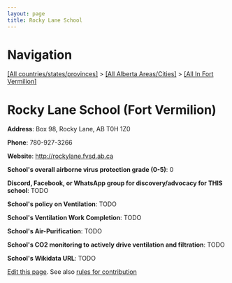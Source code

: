 ```yaml
---
layout: page
title: Rocky Lane School
---
```

# Navigation

[[All countries/states/provinces]](../../..) > [[All Alberta Areas/Cities]](../..) > [[All In Fort Vermilion]](..)

# Rocky Lane School (Fort Vermilion)

**Address**: Box 98, Rocky Lane, AB T0H 1Z0

**Phone**: 780-927-3266

**Website**: <http://rockylane.fvsd.ab.ca>

**School's overall airborne virus protection grade (0-5)**: 0

**Discord, Facebook, or WhatsApp group for discovery/advocacy for THIS school**: TODO

**School's policy on Ventilation**: TODO

**School's Ventilation Work Completion**: TODO

**School's Air-Purification**: TODO

**School's CO2 monitoring to actively drive ventilation and filtration**: TODO

**School's Wikidata URL**: TODO


[Edit this page](https://github.com/ventilate-schools/AB/edit/main/./Fort_Vermilion/Rocky_Lane_School.md). See also [rules for contribution](../../../contribution-rules/)